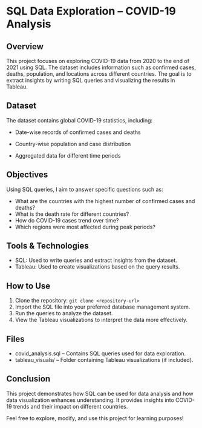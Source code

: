 # **SQL Data Exploration – COVID-19 Analysis**
## **Overview**
This project focuses on exploring COVID-19 data from 2020 to the end of 2021 using SQL. The dataset includes information such as confirmed cases, deaths, population, and locations across different countries. The goal is to extract insights by writing SQL queries and visualizing the results in Tableau.
## Dataset
The dataset contains global COVID-19 statistics, including:

- Date-wise records of confirmed cases and deaths

- Country-wise population and case distribution

- Aggregated data for different time periods
## Objectives
Using SQL queries, I aim to answer specific questions such as:
- What are the countries with the highest number of confirmed cases and deaths?
- What is the death rate for different countries?
- How do COVID-19 cases trend over time?
- Which regions were most affected during peak periods?
## Tools & Technologies
- SQL: Used to write queries and extract insights from the dataset.
- Tableau: Used to create visualizations based on the query results.
## How to Use
1. Clone the repository: `git clone <repository-url>`
2. Import the SQL file into your preferred database management system.
3. Run the queries to analyze the dataset.
4. View the Tableau visualizations to interpret the data more effectively.
## Files
- covid_analysis.sql – Contains SQL queries used for data exploration.
- tableau_visuals/ – Folder containing Tableau visualizations (if included).
## Conclusion
This project demonstrates how SQL can be used for data analysis and how data visualization enhances understanding. It provides insights into COVID-19 trends and their impact on different countries.

Feel free to explore, modify, and use this project for learning purposes!

